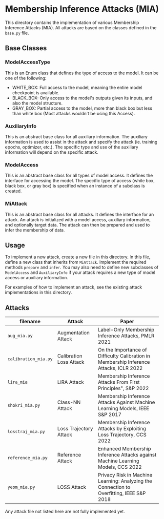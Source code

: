 # Membership Inference Attacks (MIA)

This directory contains the implementation of various Membership Inference Attacks (MIA). All attacks are based on the classes defined in the `base.py` file.

## Base Classes

### ModelAccessType

This is an Enum class that defines the type of access to the model. It can be one of the following:

- WHITE_BOX: Full access to the model, meaning the entire model checkpoint is available.
- BLACK_BOX: Only access to the model's outputs given its inputs, and also the model structure.
- GRAY_BOX: Partial access to the model, more than black box but less than white box (Most attacks wouldn't be using this Access).

### AuxiliaryInfo

This is an abstract base class for all auxiliary information. The auxiliary information is used to assist in the attack and specify the attack (ie. training epochs, optimizer, etc.). The specific type and use of the auxiliary information will depend on the specific attack.

### ModelAccess

This is an abstract base class for all types of model access. It defines the interface for accessing the model. The specific type of access (white box, black box, or gray box) is specified when an instance of a subclass is created.

### MiAttack

This is an abstract base class for all attacks. It defines the interface for an attack. An attack is initialized with a model access, auxiliary information, and optionally target data. The attack can then be prepared and used to infer the membership of data.

## Usage

To implement a new attack, create a new file in this directory. In this file, define a new class that inherits from `MiAttack`. Implement the required methods `prepare` and `infer`. You may also need to define new subclasses of `ModelAccess` and `AuxiliaryInfo` if your attack requires a new type of model access or auxiliary information.

For examples of how to implement an attack, see the existing attack implementations in this directory.

## Attacks
| filename             | Attack                  | Paper                                                                                  |
|----------------------|-------------------------|----------------------------------------------------------------------------------------|
| `aug_mia.py`         | Augmentation Attack     | Label-Only Membership Inference Attacks, PMLR 2021                                     |
| `calibration_mia.py` | Calibration Loss Attack | On the Importance of Difficulty Calibration in Membership Inference Attacks, ICLR 2022 |
| `lira_mia`           | LiRA Attack             | Membership Inference Attacks From First Principles", S&P 2022                          |
| `shokri_mia.py`      | Class-NN Attack         | Membership Inference Attacks Against Machine Learning Models, IEEE S&P 2017            |
| `losstraj_mia.py`    | Loss Trajectory Attack  | Membership Inference Attacks by Exploiting Loss Trajectory, CCS 2022                   |
| `reference_mia.py`   | Reference Attack        | Enhanced Membership Inference Attacks against Machine Learning Models, CCS 2022        |
| `yeom_mia.py`        | LOSS Attack             | Privacy Risk in Machine Learning: Analyzing the Connection to Overfitting, IEEE S&P 2018|

Any attack file not listed here are not fully implemented yet.